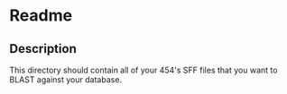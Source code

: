 # Readme

## Description

This directory should contain all of your 454's SFF files that you want to
BLAST against your database.